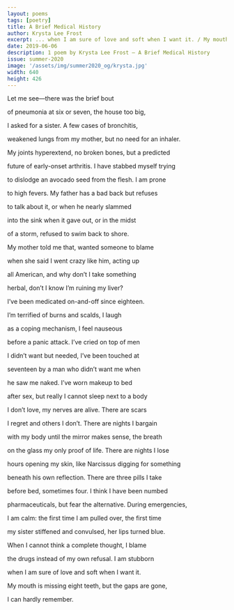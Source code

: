 ```yaml
---
layout: poems
tags: [poetry]
title: A Brief Medical History
author: Krysta Lee Frost
excerpt: ... when I am sure of love and soft when I want it. / My mouth is missing eight teeth, but the gaps are gone ...
date: 2019-06-06
description: 1 poem by Krysta Lee Frost – A Brief Medical History
issue: summer-2020
image: '/assets/img/summer2020_og/krysta.jpg'
width: 640
height: 426
---
```


<div class="stanza">
<p class="poemline">Let me see—there was the brief bout</p>
<p class="poemline">of pneumonia at six or seven, the house too big,</p>
<p class="poemline">I asked for a sister. A few cases of bronchitis,</p>
<p class="poemline">weakened lungs from my mother, but no need for an inhaler.</p>
<p class="poemline">My joints hyperextend, no broken bones, but a predicted</p>
<p class="poemline">future of early-onset arthritis. I have stabbed myself trying</p>
<p class="poemline">to dislodge an avocado seed from the flesh. I am prone </p>
<p class="poemline">to high fevers. My father has a bad back but refuses</p>
<p class="poemline">to talk about it, or when he nearly slammed </p>
<p class="poemline">into the sink when it gave out, or in the midst </p>
<p class="poemline">of a storm, refused to swim back to shore.</p>
<p class="poemline">My mother told me that, wanted someone to blame</p>
<p class="poemline">when she said I went crazy like him, acting up</p>
<p class="poemline">all American, and why don’t I take something</p>
<p class="poemline">herbal, don’t I know I’m ruining my liver?</p>
<p class="poemline">I’ve been medicated on-and-off since eighteen.</p>
<p class="poemline">I’m terrified of burns and scalds, I laugh </p>
<p class="poemline">as a coping mechanism, I feel nauseous </p>
<p class="poemline">before a panic attack. I’ve cried on top of men</p>
<p class="poemline">I didn’t want but needed, I’ve been touched at </p>
<p class="poemline">seventeen by a man who didn’t want me when</p>
<p class="poemline">he saw me naked. I’ve worn makeup to bed</p>
<p class="poemline">after sex, but really I cannot sleep next to a body</p>
<p class="poemline">I don’t love, my nerves are alive. There are scars </p>
<p class="poemline">I regret and others I don’t. There are nights I bargain </p>
<p class="poemline">with my body until the mirror makes sense, the breath</p>
<p class="poemline">on the glass my only proof of life. There are nights I lose</p>
<p class="poemline">hours opening my skin, like Narcissus digging for something</p>
<p class="poemline">beneath his own reflection. There are three pills I take</p>
<p class="poemline">before bed, sometimes four. I think I have been numbed</p>
<p class="poemline">pharmaceuticals, but fear the alternative. During emergencies,</p>
<p class="poemline">I am calm: the first time I am pulled over, the first time </p>
<p class="poemline">my sister stiffened and convulsed, her lips turned blue.</p>
<p class="poemline">When I cannot think a complete thought, I blame</p>
<p class="poemline">the drugs instead of my own refusal. I am stubborn</p>
<p class="poemline">when I am sure of love and soft when I want it.</p>
<p class="poemline">My mouth is missing eight teeth, but the gaps are gone,</p>
<p class="poemline">I can hardly remember.</p>
</div>

